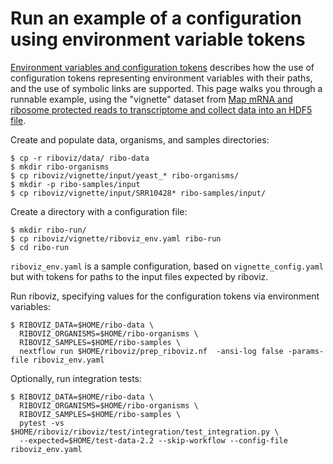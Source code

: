 # Run an example of a configuration using environment variable tokens

[Environment variables and configuration tokens](./prep-riboviz-config.md#environment-variables-and-configuration-tokens) describes how the use of configuration tokens representing environment variables with their paths, and the use of symbolic links are supported. This page walks you through a runnable example, using the "vignette" dataset from [Map mRNA and ribosome protected reads to transcriptome and collect data into an HDF5 file](./run-vignette.md).

Create and populate data, organisms, and samples directories:

```console
$ cp -r riboviz/data/ ribo-data
$ mkdir ribo-organisms
$ cp riboviz/vignette/input/yeast_* ribo-organisms/
$ mkdir -p ribo-samples/input
$ cp riboviz/vignette/input/SRR10428* ribo-samples/input/
```

Create a directory with a configuration file:

```console
$ mkdir ribo-run/
$ cp riboviz/vignette/riboviz_env.yaml ribo-run
$ cd ribo-run
```

`riboviz_env.yaml` is a sample configuration, based on `vignette_config.yaml` but with tokens for paths to the input files expected by riboviz.

Run riboviz, specifying values for the configuration tokens via environment variables:

```console
$ RIBOVIZ_DATA=$HOME/ribo-data \
  RIBOVIZ_ORGANISMS=$HOME/ribo-organisms \
  RIBOVIZ_SAMPLES=$HOME/ribo-samples \
  nextflow run $HOME/riboviz/prep_riboviz.nf  -ansi-log false -params-file riboviz_env.yaml
```

Optionally, run integration tests:

```console
$ RIBOVIZ_DATA=$HOME/ribo-data \
  RIBOVIZ_ORGANISMS=$HOME/ribo-organisms \
  RIBOVIZ_SAMPLES=$HOME/ribo-samples \
  pytest -vs $HOME/riboviz/riboviz/test/integration/test_integration.py \
  --expected=$HOME/test-data-2.2 --skip-workflow --config-file riboviz_env.yaml
```
